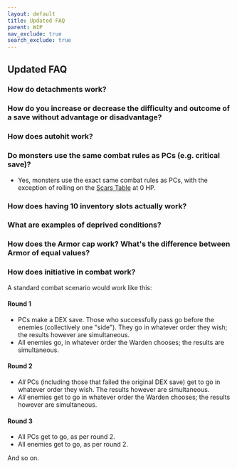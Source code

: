 ```yaml
---
layout: default
title: Updated FAQ
parent: WIP
nav_exclude: true
search_exclude: true
---
```


## Updated FAQ

### How do detachments work?

### How do you increase or decrease the difficulty and outcome of a save without advantage or disadvantage?

### How does autohit work?

### Do monsters use the same combat rules as PCs (e.g. critical save)?
- Yes, monsters use the exact same combat rules as PCs, with the exception of rolling on the [Scars Table](/cairn-srd#scars-1) at 0 HP.

### How does having 10 inventory slots actually work?

### What are examples of deprived conditions?

### How does the Armor cap work? What's the difference between Armor of equal values?

### How does initiative in combat work?
A standard combat scenario would work like this:

#### Round 1
- PCs make a DEX save. Those who successfully pass go before the enemies (collectively one "side"). They go in whatever order they wish; the results however are simultaneous.
- All enemies go, in whatever order the Warden chooses; the results are simultaneous.

#### Round 2
- _All_ PCs (including those that failed the original DEX save) get to go in whatever order they wish. The results however are simultaneous.
- _All_ enemies get to go in whatever order the Warden chooses; the results however are simultaneous.

#### Round 3
- All PCs get to go, as per round 2.
- All enemies get to go, as per round 2.

And so on.
